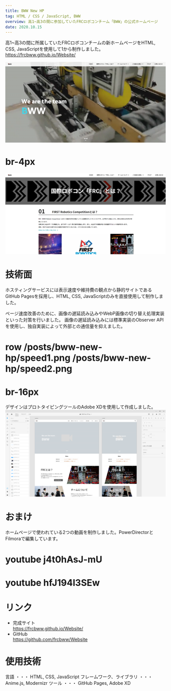 ```yaml
---
title: BWW New HP
tag: HTML / CSS / JavaScript, BWW
overview: 高1~高3の間に参加していたFRCロボコンチーム「BWW」の公式ホームページ
date: 2020.10.15
---
```


高1~高3の間に所属していたFRCロボコンチームの新ホームページをHTML, CSS, JavaScriptを使用して1から制作しました。
https://frcbww.github.io/Website/

![](/public/posts/bww-new-hp/home.png)
# br-4px
![](/public/posts/bww-new-hp/frc.png)


# 技術面
ホスティングサービスには表示速度や維持費の観点から静的サイトであるGitHub Pagesを採用し、HTML, CSS, JavaScriptのみを直接使用して制作しました。

ページ速度改善のために、画像の遅延読み込みやWebP画像の切り替え処理実装といった対策を行いました。 画像の遅延読み込みには標準実装のObserver APIを使用し、独自実装によって外部との通信量を抑えました。
# row /posts/bww-new-hp/speed1.png /posts/bww-new-hp/speed2.png
# br-16px

デザインはプロトタイピングツールのAdobe XDを使用して作成しました。
![](/public/posts/bww-new-hp/mockup.png)


# おまけ
ホームページで使われている2つの動画を制作しました。PowerDirectorとFilmoraで編集しています。

# youtube j4t0hAsJ-mU
# youtube hfJ194l3SEw

# リンク
- 完成サイト  
https://frcbww.github.io/Website/
- GitHub  
https://github.com/frcbww/Website


# 使用技術
言語 ・・・ HTML, CSS, JavaScript
フレームワーク、ライブラリ ・・・ Anime.js, Modernizr
ツール ・・・ GitHub Pages, Adobe XD